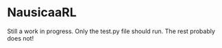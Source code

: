 NausicaaRL
==========

Still a work in progress. Only the test.py file should run. The rest probably does not!
